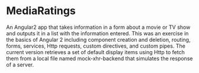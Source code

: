 # MediaRatings
An Angular2 app that takes information in a form about a movie or TV show and outputs it in a list with the information entered. 
This was an exercise in the basics of Angular 2 including component creation and deletion, routing, forms, services, Http requests, custom directives, and custom pipes. The current version retrieves a set of default display items using Http to fetch them from a local file named mock-xhr-backend that simulates the response of a server.
